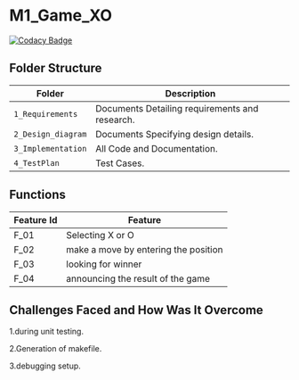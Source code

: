 # M1_Game_XO
[![Codacy Badge](https://app.codacy.com/project/badge/Grade/07f6a1353ea34ad98d565890bd398243)](https://www.codacy.com/gh/VASANTHAKUMAR8/M1_Game_XO/dashboard?utm_source=github.com&amp;utm_medium=referral&amp;utm_content=VASANTHAKUMAR8/M1_Game_XO&amp;utm_campaign=Badge_Grade)


## Folder Structure
Folder               | Description
-------------------  | -----------------------------------------
`1_Requirements`     | Documents Detailing requirements and research.
`2_Design_diagram`     | Documents Specifying design details.
`3_Implementation`   | All Code and Documentation.
`4_TestPlan`| Test Cases.


## Functions 

| Feature Id | Feature |
| -----------|---------|
|F_01| Selecting X or O  |
|F_02| make a move by entering the position  |
|F_03| looking for winner |
|F_04| announcing the result of the game |


## Challenges Faced and How Was It Overcome

1.during unit testing.

2.Generation of makefile.

3.debugging setup.
